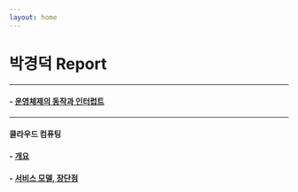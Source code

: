 ```yaml
---
layout: home
---
```


# 박경덕 Report
---
#### - [운영체제의 동작과 인터럽트](./os_interrupt.md)
---
#### 클라우드 컴퓨팅
#### - [개요](./cloud_computing_1.md)
#### - [서비스 모델, 장단점](./cloud_computing_2.md)